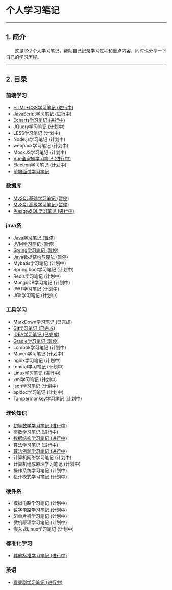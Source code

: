 # 个人学习笔记
---
## 1. 简介

&emsp;&emsp;这是RXZ个人学习笔记，帮助自己记录学习过程和重点内容，同时也分享一下自己的学习历程。

---
## 2. 目录

### 前端学习

+ [HTML+CSS学习笔记 (进行中)](./HTML)
+ [JavaScript学习笔记 (进行中)](./JavaScript)
+ [Echarts学习笔记 (进行中)](./Echarts)
+ JQuery学习笔记 (计划中)
+ LESS学习笔记 (计划中)
+ Node.js学习笔记 (计划中)
+ webpack学习笔记 (计划中)
+ MockJS学习笔记 (计划中)
+ [Vue全家桶学习笔记 (进行中)](./Vue)
+ Electron学习笔记 (计划中)
+ [前端面试学习笔记](./前端面试错题集)

### 数据库

+ [MySQL基础学习笔记 (暂停)](./Mysql)
+ [MySQL高级学习笔记 (暂停)](./MysqlAD)
+ [PostgreSQL学习笔记 (进行中)](./PostgreSQL)

### java系

+ [Java学习笔记 (暂停)](./Java)
+ [JVM学习笔记 (暂停)](./JVM)
+ [Spring学习笔记 (暂停)](./Spring)
+ [Java数据结构与算法 (暂停)](./JavaStruct)
+ Mybatis学习笔记 (计划中)
+ Spring boot学习笔记 (计划中)
+ Redis学习笔记 (计划中)
+ MongoDB学习笔记 (计划中)
+ JWT学习笔记 (计划中)
+ JGit学习笔记 (计划中)

### 工具学习
+ [MarkDown学习笔记 (已完成)](./MarkDown)
+ [Git学习笔记 (已完成)](./Git)
+ [IDEA学习笔记 (已完成)](./IDEA) 
+ [Gradle学习笔记 (暂停)](./Gradle)
+ Lombok学习笔记 (计划中)
+ Maven学习笔记 (计划中)
+ nginx学习笔记 (计划中)
+ tomcat学习笔记 (计划中)
+ [Linux学习笔记 (进行中)](./Linux)
+ xml学习笔记 (计划中)
+ json学习笔记 (计划中)
+ apidoc学习笔记 (计划中)
+ Tampermonkey学习笔记 (计划中)

### 理论知识
+ [初等数学学习笔记 (进行中)](./ElementaryMath)
+ [高数学习笔记 (进行中)](./AdvancedMath)
+ [数据结构学习笔记 (进行中)](./DataStruct)
+ [算法学习笔记 (进行中)](./Algorithm)
+ [算法例题学习笔记 (进行中)](./AlgorithmExample)
+ 计算机网络学习笔记 (计划中)
+ 计算机组成原理学习笔记 (计划中)
+ 操作系统学习笔记 (计划中)
+ 设计模式学习笔记 (计划中)

### 硬件系
+ 模拟电路学习笔记 (计划中)
+ 数字电路学习笔记 (计划中)
+ 51单片机学习笔记 (计划中)
+ 微机原理学习笔记 (计划中)
+ 嵌入式Linux学习笔记 (计划中)


### 标准化学习
+ [其他标准学习笔记 (进行中)](./OtherStandard)



### 英语
+ [看美剧学习笔记 (进行中)](.AmericanDrama)
